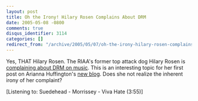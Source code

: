 ```yaml
---
layout: post
title: Oh the Irony! Hilary Rosen Complains About DRM
date: 2005-05-08 -0800
comments: true
disqus_identifier: 3114
categories: []
redirect_from: "/archive/2005/05/07/oh-the-irony-hilary-rosen-complains-about-drm.aspx/"
---
```


Yes, THAT Hilary Rosen. The RIAA's former top attack dog Hilary Rosen is
[complaining about DRM on
music](http://www.huffingtonpost.com/theblog/archive/2005/05/steve-jobs-let-.html).
This is an interesting topic for her first post on Arianna Huffington's
[new blog](http://www.huffingtonpost.com/theblog/). Does she not realize
the inherent irony of her complaint?

[Listening to: Suedehead - Morrissey - Viva Hate (3:55)]

